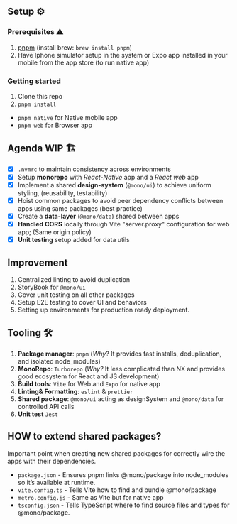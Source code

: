 ## Setup ⚙️

### Prerequisites ⚠️

1. [pnpm](https://pnpm.io/installation) (install brew: `brew install pnpm`)
2. Have Iphone simulator setup in the system or Expo app installed in your mobile from the app store (to run native app)

### Getting started

1. Clone this repo
2. `pnpm install`

- `pnpm native` for Native mobile app
- `pnpm web` for Browser app

## Agenda WIP 🏗️

- [x] `.nvmrc` to maintain consistency across environments
- [x] Setup **monorepo** with _React-Native_ app and a _React web_ app
- [x] Implement a shared **design-system** (`@mono/ui`) to achieve uniform styling, (reusability, testability)
- [x] Hoist common packages to avoid peer dependency conflicts between apps using same packages (best practice)
- [x] Create a **data-layer** (`@mono/data`) shared between apps
- [x] **Handled CORS** locally through Vite "server.proxy" configuration for web app; (Same origin policy)
- [x] **Unit testing** setup added for data utils

## Improvement

1. Centralized linting to avoid duplication
2. StoryBook for `@mono/ui`
3. Cover unit testing on all other packages
4. Setup E2E testing to cover UI and behaviors
5. Setting up environments for production ready deployment.

## Tooling 🛠️

1. **Package manager**: `pnpm` (_Why_? It provides fast installs, deduplication, and isolated node_modules)
2. **MonoRepo**: `Turborepo` (_Why?_ It less complicated than NX and provides good ecosystem for React and JS development)
3. **Build tools**: `Vite` for Web and `Expo` for native app
4. **Linting& Formatting**: `eslint` & `prettier`
5. **Shared package**: `@mono/ui` acting as designSystem and `@mono/data` for controlled API calls
6. **Unit test** `Jest`

## HOW to extend shared packages?

Important point when creating new shared packages for correctly wire the apps with their dependencies.

- `package.json` - Ensures pnpm links @mono/package into node_modules so it’s available at runtime.
- `vite.config.ts` - Tells Vite how to find and bundle @mono/package
- `metro.config.js` - Same as Vite but for native app
- `tsconfig.json` - Tells TypeScript where to find source files and types for @mono/package.
